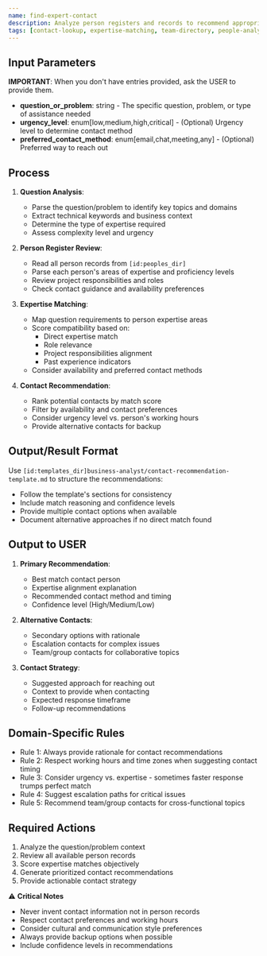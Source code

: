 ```yaml
---
name: find-expert-contact
description: Analyze person registers and records to recommend appropriate contacts for specific questions or problems based on expertise matching
tags: [contact-lookup, expertise-matching, team-directory, people-analysis]
---
```


## Input Parameters
**IMPORTANT**: When you don't have entries provided, ask the USER to provide them.
- **question_or_problem**: string - The specific question, problem, or type of assistance needed
- **urgency_level**: enum[low,medium,high,critical] - (Optional) Urgency level to determine contact method
- **preferred_contact_method**: enum[email,chat,meeting,any] - (Optional) Preferred way to reach out

## Process

1. **Question Analysis**:
   - Parse the question/problem to identify key topics and domains
   - Extract technical keywords and business context
   - Determine the type of expertise required
   - Assess complexity level and urgency

2. **Person Register Review**:
   - Read all person records from `[id:peoples_dir]`
   - Parse each person's areas of expertise and proficiency levels
   - Review project responsibilities and roles
   - Check contact guidance and availability preferences

3. **Expertise Matching**:
   - Map question requirements to person expertise areas
   - Score compatibility based on:
     - Direct expertise match
     - Role relevance
     - Project responsibilities alignment
     - Past experience indicators
   - Consider availability and preferred contact methods

4. **Contact Recommendation**:
   - Rank potential contacts by match score
   - Filter by availability and contact preferences
   - Consider urgency level vs. person's working hours
   - Provide alternative contacts for backup

## Output/Result Format
Use `[id:templates_dir]business-analyst/contact-recommendation-template.md` to structure the recommendations:
- Follow the template's sections for consistency
- Include match reasoning and confidence levels
- Provide multiple contact options when available
- Document alternative approaches if no direct match found

## Output to USER
1. **Primary Recommendation**:
   - Best match contact person
   - Expertise alignment explanation
   - Recommended contact method and timing
   - Confidence level (High/Medium/Low)

2. **Alternative Contacts**:
   - Secondary options with rationale
   - Escalation contacts for complex issues
   - Team/group contacts for collaborative topics

3. **Contact Strategy**:
   - Suggested approach for reaching out
   - Context to provide when contacting
   - Expected response timeframe
   - Follow-up recommendations

## Domain-Specific Rules
- Rule 1: Always provide rationale for contact recommendations
- Rule 2: Respect working hours and time zones when suggesting contact timing
- Rule 3: Consider urgency vs. expertise - sometimes faster response trumps perfect match
- Rule 4: Suggest escalation paths for critical issues
- Rule 5: Recommend team/group contacts for cross-functional topics

## Required Actions
1. Analyze the question/problem context
2. Review all available person records
3. Score expertise matches objectively
4. Generate prioritized contact recommendations
5. Provide actionable contact strategy

⚠️ **Critical Notes**
- Never invent contact information not in person records
- Respect contact preferences and working hours
- Consider cultural and communication style preferences
- Always provide backup options when possible
- Include confidence levels in recommendations
